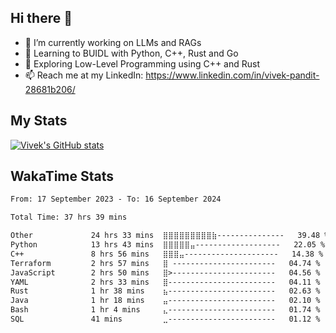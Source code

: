 ## Hi there 👋

- 🔭 I’m currently working on LLMs and RAGs
- 🌱 Learning to BUIDL with Python, C++, Rust and Go 
- 🤔 Exploring Low-Level Programming using C++ and Rust 
- 📫 Reach me at my LinkedIn: https://www.linkedin.com/in/vivek-pandit-28681b206/

## My Stats
[![Vivek's GitHub stats](https://github-readme-stats.vercel.app/api?username=ipanditi&show_icons=true&theme=dark)](https://ipanditi.github.io/)

## WakaTime Stats
<!--START_SECTION:waka-->

```txt
From: 17 September 2023 - To: 16 September 2024

Total Time: 37 hrs 39 mins

Other             24 hrs 33 mins  ⣿⣿⣿⣿⣿⣿⣿⣿⣿⣷---------------   39.48 %
Python            13 hrs 43 mins  ⣿⣿⣿⣿⣿⣤-------------------   22.05 %
C++               8 hrs 56 mins   ⣿⣿⣿⣤---------------------   14.38 %
Terraform         2 hrs 57 mins   ⣿ -----------------------   04.74 %
JavaScript        2 hrs 50 mins   ⣿>-----------------------   04.56 %
YAML              2 hrs 33 mins   ⣿------------------------   04.11 %
Rust              1 hr 38 mins    ⣦------------------------   02.63 %
Java              1 hr 18 mins    ⣤------------------------   02.10 %
Bash              1 hr 4 mins     ⣄------------------------   01.74 %
SQL               41 mins         ⣀------------------------   01.12 %
```

<!--END_SECTION:waka-->


